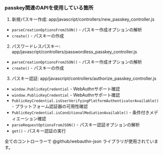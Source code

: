 ### passkey関連のAPIを使用している箇所

  1. 新規パスキー作成: app/javascript/controllers/new_passkey_controller.js

  - `parseCreationOptionsFromJSON()` - パスキー作成オプションの解析
  - `create()` - パスキーの作成

  2. パスワードレスパスキー: app/javascript/controllers/passwordless_passkey_controller.js

  - `parseCreationOptionsFromJSON()` - パスキー作成オプションの解析
  - `create()` - パスキーの作成

  3. パスキー認証: app/javascript/controllers/authorize_passkey_controller.js

  - `window.PublicKeyCredential` - WebAuthnサポート確認
  - `window.PublicKeyCredential` - WebAuthnサポート確認
  - `PublicKeyCredential.isUserVerifyingPlatformAuthenticatorAvailable()` - プラットフォーム認証器の可用性確認
  - `PublicKeyCredential.isConditionalMediationAvailable()` - 条件付きメディエーション確認
  - `parseRequestOptionsFromJSON()` - パスキー認証オプションの解析
  - `get()` - パスキー認証の実行

  全てのコントローラーで @github/webauthn-json ライブラリが使用されています。